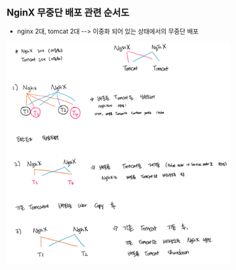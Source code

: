 ## NginX 무중단 배포 관련 순서도

* nginx 2대, tomcat 2대 --> 이중화 되어 있는 상태에서의 무중단 배포

![title](/img/sequenceDiagram_nonstop_deployment.PNG)
